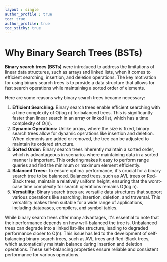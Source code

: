 ```yaml
---
layout : single
author_profile : true
toc: true
author_profile: true
toc_sticky: true
---
```


# Why Binary Search Trees (BSTs)

**Binary search trees (BSTs)** were introduced to address the limitations of linear data structures, such as arrays and linked lists, when it comes to efficient searching, insertion, and deletion operations. The key motivation for using binary search trees is to provide a data structure that allows for fast search operations while maintaining a sorted order of elements.

Here are some reasons why binary search trees became necessary:

1. **Efficient Searching:** Binary search trees enable efficient searching with a time complexity of O(log n) for balanced trees. This is significantly faster than linear search in an array or linked list, which has a time complexity of O(n).
2. **Dynamic Operations:** Unlike arrays, where the size is fixed, binary search trees allow for dynamic operations like insertion and deletion. When elements are added or removed, the tree can be adjusted to maintain its ordered structure.
3. **Sorted Order:** Binary search trees inherently maintain a sorted order, which is advantageous in scenarios where maintaining data in a sorted manner is important. This ordering makes it easy to perform range queries and find the minimum or maximum element efficiently.
4. **Balanced Trees:** To ensure optimal performance, it's crucial for a binary search tree to be balanced. Balanced trees, such as AVL trees or Red-Black trees, maintain a relatively uniform height, ensuring that the worst-case time complexity for search operations remains O(log n).
5. **Versatility:** Binary search trees are versatile data structures that support various operations like searching, insertion, deletion, and traversal. This versatility makes them suitable for a wide range of applications, including databases, compilers, and symbol tables.

While binary search trees offer many advantages, it's essential to note that their performance depends on how well-balanced the tree is. Unbalanced trees can degrade into a linked list-like structure, leading to degraded performance closer to O(n). This issue has led to the development of self-balancing binary search trees, such as AVL trees and Red-Black trees, which automatically maintain balance during insertion and deletion operations. These self-balancing properties ensure reliable and consistent performance for various operations.